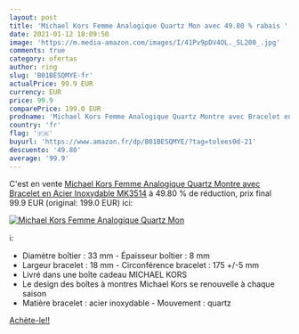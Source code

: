 ```yaml
---
layout: post
title: 'Michael Kors Femme Analogique Quartz Mon avec 49.80 % rabais '
date: 2021-01-12 18:09:50
image: 'https://m.media-amazon.com/images/I/41Pv9pDV4OL._SL200_.jpg'
comments: true
category: ofertas
author: ring
slug: 'B01BESQMYE-fr'
actualPrice: 99.9 EUR
currency: EUR
price: 99.9
comparePrice: 199.0 EUR
prodname: 'Michael Kors Femme Analogique Quartz Montre avec Bracelet en Acier Inoxydable MK3514'
country: 'fr'
flag: '🇫🇷'
buyurl: 'https://www.amazon.fr/dp/B01BESQMYE/?tag=tolees0d-21'
descuento: '49.80'
average: '99.9'
---
```


C'est en vente [Michael Kors Femme Analogique Quartz Montre avec Bracelet en Acier Inoxydable MK3514](https://www.amazon.fr/dp/B01BESQMYE/?tag=tolees0d-21)  à  49.80 % de réduction, prix final  99.9 EUR (original: 199.0 EUR) ici:

[![Michael Kors Femme Analogique Quartz Mon](https://m.media-amazon.com/images/I/41Pv9pDV4OL._SL200_.jpg)](https://www.amazon.fr/dp/B01BESQMYE/?tag=tolees0d-21)

ℹ️:

- Diamètre boîtier : 33 mm - Épaisseur boîtier : 8 mm
- Largeur bracelet : 18 mm - Circonférence bracelet : 175 +/-5 mm
- Livré dans une boîte cadeau MICHAEL KORS
- Le design des boîtes à montres Michael Kors se renouvelle à chaque saison
- Matière bracelet : acier inoxydable - Mouvement : quartz

[Achète-le!!](https://www.amazon.fr/dp/B01BESQMYE/?tag=tolees0d-21)
